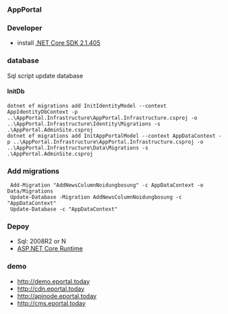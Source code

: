 ### AppPortal

### Developer
- install [.NET Core SDK 2.1.405](https://github.com/dotnet/core/blob/master/release-notes/2.1/2.1.4/2.1.4.md)

### database

Sql script update database

#### InitDb
```
dotnet ef migrations add InitIdentityModel --context AppIdentityDbContext -p ..\AppPortal.Infrastructure\AppPortal.Infrastructure.csproj -o ..\AppPortal.Infrastructure\Identity\Migrations -s .\AppPortal.AdminSite.csproj
dotnet ef migrations add InitAppPortalModel --context AppDataContext -p ..\AppPortal.Infrastructure\AppPortal.Infrastructure.csproj -o ..\AppPortal.Infrastructure\Data\Migrations -s .\AppPortal.AdminSite.csproj
```

### Add migrations
```
 Add-Migration "AddNewsColumnNoidungbosung" -c AppDataContext -o Data/Migrations
 Update-Database -Migration AddNewsColumnNoidungbosung -c "AppDataContext" 
 Update-Database -c "AppDataContext" 
```


### Depoy
- Sql: 2008R2 or N
- [ASP.NET Core Runtime](https://download.microsoft.com/download/A/7/8/A78F1D25-8D5C-4411-B544-C7D527296D5E/dotnet-hosting-2.1.4-win.exe)
### demo
- http://demo.eportal.today
- http://cdn.eportal.today
- http://apinode.eportal.today
- http://cms.eportal.today